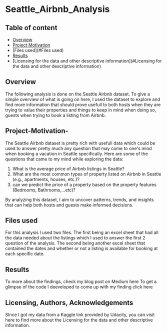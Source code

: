 # Seattle_Airbnb_Analysis

## Table of content
* [Overview](#Overview)
* [Project Motivation](#Project-Motivation-)
* [Files used](#Files used)
* [Results](#Results)
* [Licensing for the data and other descriptive information](#Licensing for the data and other descriptive information)

## Overview

The following analysis is done on the Seattle Airbnb dataset. To give a simple overview of what is going on here, I used the dataset to explore and find more information that should prove usefull to both hosts when they are trying to value their properties and things to keep in mind when doing so, guests when trying to book a listing from Airbnb. 

## Project-Motivation-

The Seattle Airbnb dataset is pretty rich with usefull data which could be used to answer pretty much any question that may come to one's mind when booking a vacation in Seattle specifically.
Here are some of the questions that came to my mind while exploring the data:
 1. What is the average price of Airbnb listings in Seattle?
 2. What are the most common types of property listed on Airbnb in Seattle (e.g., apartments, houses, etc.)?
 3. can we predict the price of a property based on the property features (Bedrooms, Bathrooms,...etc)?

By analyzing this dataset, I aim to uncover patterns, trends, and insights that can help both hosts and guests make informed decisions.

## Files used

For this analysis I used two files. The first being an excel sheet that had all the data needed about the listings which I used to answer the first 2 question of the analysis. The second being another excel sheet that contained the dates and whether or not a listing is available for booking at each specific date.

## Results

To more about the findings, check my blog post on Medium here
To get a glimpse of the code I deeveloped to come up with my finding click here

## Licensing, Authors, Acknowledgements

SInce I got my data from a Kaggle link provided by Udacity, you can visit here to find more about the Licensing for the data and other descriptive information.
